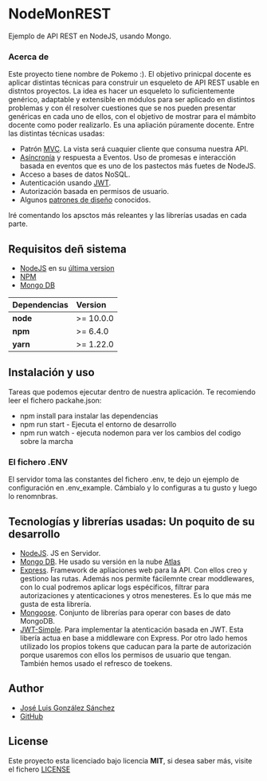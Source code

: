 # NodeMonREST
Ejemplo de API REST en NodeJS, usando Mongo.

### Acerca de
Este proyecto tiene nombre de Pokemo :). El objetivo prinicpal docente es aplicar distintas técnicas para construir un esqueleto de API REST usable en distntos proyectos. La idea es hacer un esqueleto lo suficientemente genérico, adaptable y extensible en módulos para ser aplicado en distintos problemas y con él resolver cuestiones que se nos pueden presentar genéricas en cada uno de ellos, con el objetivo de mostrar para el mámbito docente como poder realizarlo. Es una apliación púramente docente. Entre las distintas técnicas usadas:
* Patrón [MVC](https://es.wikipedia.org/wiki/Modelo%E2%80%93vista%E2%80%93controlador). La vista será cuaquier cliente que consuma nuestra API.
* [Asíncronía](https://lemoncode.net/lemoncode-blog/2018/1/29/javascript-asincrono) y respuesta a Eventos. Uso de promesas e interacción basada en eventos que es uno de los pastectos más fuetes de NodeJS. 
* Acceso a bases de datos NoSQL.
* Autenticación usando [JWT](https://jwt.io/introduction/).
* Autorización basada en permisos de usuario.
* Algunos [patrones de diseño](https://sourcemaking.com/design_patterns) conocidos.

Iré comentando los apsctos más releantes y las librerías usadas en cada parte.

## Requisitos deñ sistema
* [NodeJS](https://nodejs.org/es/) en su [última version](https://nodejs.org/es/download/)
* [NPM](https://www.npmjs.com/)
* [Mongo DB](https://www.mongodb.com/es)

| Dependencias | Version   |
|:-------------|:----------| 
| __node__     | >= 10.0.0 |
| __npm__      | >= 6.4.0  |
| __yarn__     | >= 1.22.0 |

## Instalación y uso
Tareas que podemos ejecutar dentro de nuestra aplicación. Te recomiendo leer el fichero packahe.json:
* npm install para instalar las dependencias 
* npm run start - Ejecuta el entorno de desarrollo
* npm run watch - ejecuta nodemon para ver los cambios del codigo sobre la marcha

### El fichero .ENV
El servidor toma las constantes del fichero .env, te dejo un ejemplo de configuración en .env_example. Cámbialo y lo configuras a tu gusto y luego lo renomnbras.
 
## Tecnologías y librerías usadas: Un poquito de su desarrollo
* [NodeJS](https://nodejs.org/es/). JS en Servidor.
* [Mongo DB](https://www.mongodb.com/es). He usado su versión en la nube [Atlas](https://www.mongodb.com/cloud/atlas)
* [Express](https://expressjs.com/es/). Framework de apliaciones web para la API. Con ellos creo y gestiono las rutas. Además nos permite fácilemnte crear moddlewares, con lo cual podremos aplicar logs espécificos, filtrar para autorizaciones y atenticaciones y otros menesteres. Es lo que más me gusta de esta librería.
* [Mongoose](https://mongoosejs.com/). Conjunto de librerías para operar con bases de dato MongoDB.
* [JWT-Simple](https://www.npmjs.com/package/jwt-simple). Para implementar la atenticación basada en JWT. Esta libería actua en base a middleware con Express. Por otro lado hemos utilizado los propios tokens que caducan para la parte de autorización porque usaremos con ellos los permisos de usuario que tengan. También hemos usado el refresco de toekens.

## Author
* [José Luis González Sánchez](https://twitter.com/joseluisgonsan)
* [GitHub](https://github.com/joseluisgs)

## License
Este proyecto esta licenciado bajo licencia __MIT__, si desea saber más, visite el fichero [LICENSE](https://github.com/joseluisgs/NodeMonRest/blob/master/LICENSE)
